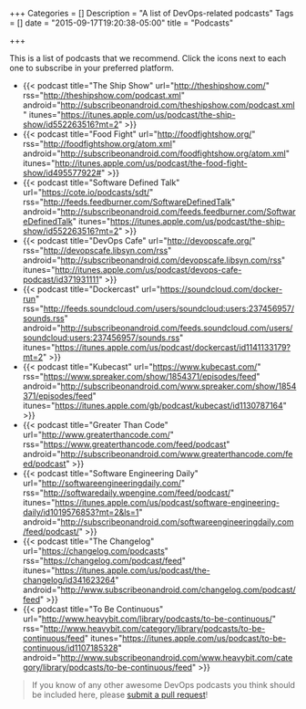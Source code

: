 +++
Categories = []
Description = "A list of DevOps-related podcasts"
Tags = []
date = "2015-09-17T19:20:38-05:00"
title = "Podcasts"

+++

This is a list of podcasts that we recommend. Click the icons next to each one to subscribe in your preferred platform.

- {{< podcast title="The Ship Show" url="http://theshipshow.com/" rss="http://theshipshow.com/podcast.xml" android="http://subscribeonandroid.com/theshipshow.com/podcast.xml" itunes="https://itunes.apple.com/us/podcast/the-ship-show/id552263516?mt=2" >}}
- {{< podcast title="Food Fight" url="http://foodfightshow.org/" rss="http://foodfightshow.org/atom.xml" android="http://subscribeonandroid.com/foodfightshow.org/atom.xml" itunes="http://itunes.apple.com/us/podcast/the-food-fight-show/id495577922#" >}}
- {{< podcast title="Software Defined Talk" url="https://cote.io/podcasts/sdt/" rss="http://feeds.feedburner.com/SoftwareDefinedTalk" android="http://subscribeonandroid.com/feeds.feedburner.com/SoftwareDefinedTalk" itunes="https://itunes.apple.com/us/podcast/the-ship-show/id552263516?mt=2" >}}
- {{< podcast title="DevOps Cafe" url="http://devopscafe.org/" rss="http://devopscafe.libsyn.com/rss" android="http://subscribeonandroid.com/devopscafe.libsyn.com/rss" itunes="http://itunes.apple.com/us/podcast/devops-cafe-podcast/id371931111" >}}
- {{< podcast title="Dockercast" url="https://soundcloud.com/docker-run" rss="http://feeds.soundcloud.com/users/soundcloud:users:237456957/sounds.rss" android="http://subscribeonandroid.com/feeds.soundcloud.com/users/soundcloud:users:237456957/sounds.rss" itunes="https://itunes.apple.com/us/podcast/dockercast/id1141133179?mt=2" >}}
- {{< podcast title="Kubecast" url="https://www.kubecast.com/" rss="https://www.spreaker.com/show/1854371/episodes/feed" android="http://subscribeonandroid.com/www.spreaker.com/show/1854371/episodes/feed" itunes="https://itunes.apple.com/gb/podcast/kubecast/id1130787164" >}}
- {{< podcast title="Greater Than Code" url="http://www.greaterthancode.com/" rss="https://www.greaterthancode.com/feed/podcast" android="http://subscribeonandroid.com/www.greaterthancode.com/feed/podcast" >}}
- {{< podcast title="Software Engineering Daily" url="http://softwareengineeringdaily.com/" rss="http://softwaredaily.wpengine.com/feed/podcast/" itunes="https://itunes.apple.com/us/podcast/software-engineering-daily/id1019576853?mt=2&ls=1" android="http://subscribeonandroid.com/softwareengineeringdaily.com/feed/podcast/" >}}
- {{< podcast title="The Changelog" url="https://changelog.com/podcasts" rss="https://changelog.com/podcast/feed" itunes="https://itunes.apple.com/us/podcast/the-changelog/id341623264" android="http://www.subscribeonandroid.com/changelog.com/podcast/feed" >}}
- {{< podcast title="To Be Continuous" url="http://www.heavybit.com/library/podcasts/to-be-continuous/" rss="http://www.heavybit.com/category/library/podcasts/to-be-continuous/feed" itunes="https://itunes.apple.com/us/podcast/to-be-continuous/id1107185328" android="http://www.subscribeonandroid.com/www.heavybit.com/category/library/podcasts/to-be-continuous/feed" >}}

> If you know of any other awesome DevOps podcasts you think should be included here, please [submit a pull request](https://github.com/arresteddevops/ado-hugo/blob/master/content/page/podcasts.md)!
